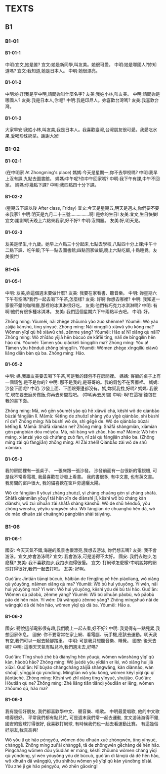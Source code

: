 # TEXTS

## B1

### B1-01

#### B1-01-1

中明:宜文,她是誰?
宜文:她是新同學,叫友美。她很可愛。
中明:她是哪國人?妳知道嗎?
宜文:我知道,她是日本人。
中明:她很漂亮。

#### B1-01-2

中明:妳好!我是李中明,請問妳叫什麼名字?
友美:我姓小林,叫友美。
中明:請問妳是哪國人?
友美:我是日本人,你呢?
中明:我是印尼人。妳喜歡台灣嗎?
友美:我喜歡台灣。

#### B1-01-3

大家早安!我姓小林,叫友美,我是日本人。我喜歡臺灣,台灣朋友很可愛。我愛吃水果,愛喝珍珠奶茶。謝謝大家!

### B1-02

#### B1-02-1

(在中明家 At Zhongming's place)
媽媽:今天是星期一,你不去學校嗎?
中明:我早上沒有課,九點去圖書館。
媽媽:中午呢?你中午回家嗎?
中明:我下午有課,中午不回家。
媽媽:你幾點下課?
中明:我四點四十分下課。

#### B1-02-2

(星期五下課以後 After class, Friday)
宜文:今天是星期五,明天是週末,你們要不要來我家?
中明:明天是九月二十三號……………啊! 是妳的生日!
友美:宜文,生日快樂!
宜文:謝謝!明天晚上六點來我家,好不好?
中明:沒問題。
友美:好,明天見。

#### B1-02-3

友美是學生,十九歲。她早上六點三十分起床,七點去學校,八點四十分上課;中午十二點下課、吃午飯;下午一點去圖書館;四點回家做飯,晚上六點吃飯,十點睡覺。友美很忙!

### B1-05

#### B1-05-1

中明: 友美,妳這個週末要做什麼?
友美: 我要在家看書、聽音樂。
中明: 妳星期六下午有空嗎?我們一起去喝下午茶,怎麼樣?
友美: 好啊!你想去哪裡?
中明: 我知道一家很不錯的咖啡廳,那裡的冰淇淋很好吃。
友美:他們有巧克力冰淇淋嗎?
中明: 有啊!他們有很多種冰淇淋。
友美: 我們這個星期六下午兩點半去吧。
中明: 好。

Zhōng míng: Yǒuměi, nǎi zhège zhōumò yào zuò shénme?
Yǒuměi: Wǒ yào zàijiā kànshū, tīng yīnyuè.
Zhōng míng: Nǎi xīngqíliù xiàwǔ yǒu kòng ma? Wǒmen yīqǐ qù hē xiàwǔ chá, zěnme yàng?
Yǒuměi: Hǎo a! Nǐ xiǎng qù nǎlǐ?
Zhōng míng: Wǒ zhīdào yījiā hěn bùcuò de kāfēi tīng, nàlǐ de bīngqílín hěn hào chī.
Yǒuměi: Tāmen yǒu qiǎokèlì bīngqílín ma?
Zhōng míng: Yǒu a! Tāmen yǒu hěnduō zhǒng bīngqílín.
Yǒuměi: Wǒmen zhège xīngqíliù xiàwǔ liǎng diǎn bàn qù ba.
Zhōng míng: Hǎo.

#### B1-05-2

中明: 媽,我跟友美要去喝下午茶,可是我的錢包不在房間裡。
媽媽: 客廳的桌子上有一個錢包,是不是你的?
中明: 那不是我的,是哥哥的。我的錢包不在客廳裡。
媽媽: 沙發下面呢?
中明: 沙發上面、下面跟旁邊都沒有。媽,妳幫我找,好嗎?
媽媽: 我很忙,現在要去廚房做飯,你再去房間找吧。
(中明再去房間)
中明: 啊!在這裡!錢包在我的書下面。

Zhōng míng: Mā, wǒ gēn yǒuměi yào qù hē xiàwǔ chá, kěshì wǒ de qiánbāo bùzài fángjiān lǐ.
Māmā: Kètīng de zhuōzǐ shàng yǒu yīgè qiánbāo, shì bùshì nǐ de?
Zhōng míng: Nà bùshì wǒ de, shì gēgē de. Wǒ de qiánbāo bùzài kètīng lǐ.
Māmā: Shāfā xiàmiàn ne?
Zhōng míng: Shāfā shàngmiàn, xiàmiàn gēn pángbiān dōu méiyǒu. Mā, nǎi bāng wǒ zhǎo, hǎo ma?
Māmā: Wǒ hěn máng, xiànzài yào qù chúfáng zuò fàn, nǐ zài qù fángjiān zhǎo ba.
(Zhōng míng zài qù fángjiān)
zhōng míng: A! Zài zhèlǐ! Qiánbāo zài wǒ de shū xiàmiàn.

#### B1-05-3

我的房間裡有一張桌子、
一張床跟一張沙發。
沙發前面有一台很新的電視機,
可是我不常看電視,
我最喜歡在沙發上看書。
我的書很多,
有中文書,
也有英文書。
我房間的窗戶很大,
我的貓喜歡在窗戶旁邊曬太陽。

Wǒ de fángjiān lǐ yǒuyī zhāng zhuōzǐ, 
yī zhāng chuáng gēn yī zhāng shāfā. 
Shāfā qiánmiàn yǒuyī tái hěn xīn de diànshì jī, 
kěshì wǒ bù cháng kàn diànshì, 
wǒ zuì xǐhuān zài shāfā shàng kànshū. 
Wǒ de shū hěnduō, 
yǒu zhòng wénshū, 
yěyǒu yīngwén shū. 
Wǒ fángjiān de chuānghù hěn dà, 
wǒ de māo xǐhuān zài chuānghù pángbiān shài tàiyáng.


### B1-06

#### B1-06-1

國安: 今天天氣不錯,海邊的風景也很漂亮,我想去游泳, 妳們想去嗎?
友美: 我不會游泳。宜文,妳會游泳嗎?
宜文: 我會游泳,可是游得不太好。
國安: 我們去跑步,怎麼樣?
友美: 我不喜歡跑步,我跑步跑得很慢。
宜文: 打網球怎麼樣?中明說妳的網球打得很好,我們一起去打吧。
友美: 好啊。

Guó'ān: Jīntiān tiānqì bùcuò, hǎibiān de fēngjǐng yě hěn piàoliang, wǒ xiǎng qù yóuyǒng, nǎimen xiǎng qù ma?
Yǒuměi: Wǒ bù huì yóuyǒng. Yí wén, nǎi huì yóuyǒng ma?
Yí wén: Wǒ huì yóuyǒng, kěshì yóu dé bù tài hǎo.
Guó'ān: Wǒmen qù pǎobù, zěnme yàng?
Yǒuměi: Wǒ bù xǐhuān pǎobù, wǒ pǎobù pǎo dé hěn màn.
Yí wén: Dǎ wǎngqiú zěnme yàng? Zhōng míngshuō nǎi de wǎngqiú dǎ dé hěn hǎo, wǒmen yīqǐ qù dǎ ba.
Yǒuměi: Hǎo a.

#### B1-06-2

國安: 聽說這部電影很有趣,我們晚上一起去看,好不好?
中明: 我覺得有一點兒累,我想回家休息。
國安: 你不要常常在家上網、看電腦、玩手機,應該去運動。明天我有空,我們可以一起去騎腳踏車。
中明: 可是我只想聽音樂、睡覺。
國安: 後天去呢?
中明: 這兩天天氣有點兒冷,我們週末去,好嗎?

Guó'ān: Tīng shuō zhè bù diànyǐng hěn yǒuqù, wǒmen wǎnshàng yīqǐ qù kàn, hǎobù hǎo?
Zhōng míng: Wǒ juédé yǒu yīdiǎn er lèi, wǒ xiǎng huí jiā xiūxí.
Guó'ān: Nǐ bùyào chángcháng zàijiā shàngwǎng, kàn diànnǎo, wán shǒujī, yīnggāi qù yùndòng. Míngtiān wǒ yǒu kòng, wǒmen kěyǐ yīqǐ qù qí jiǎotàchē.
Zhōng míng: Kěshì wǒ zhǐ xiǎng tīng yīnyuè, shuìjiào.
Guó'ān: Hòutiān qù ne?
Zhōng míng: Zhè liǎng tiān tiānqì yǒudiǎn er lěng, wǒmen zhōumò qù, hǎo ma?


#### B1-06-3

我有幾個好朋友,
我們都喜歡學中文、
聽音樂、唱歌。 
中明最愛唱歌,
他的中文歌唱得很好。
平常我們都有點兒忙,
可是週末我們常一起去運動,
宜文游泳游得不錯,
國安的籃球打得很好,
我喜歡打網球,
有時候我們也一起去看運動比賽。
有這幾個好朋友,我真高興!

Wǒ yǒu jǐ gè hǎo péngyǒu, 
wǒmen dōu xǐhuān xué zhōngwén, 
tīng yīnyuè, chànggē. 
Zhōng míng zuì'ài chànggē, 
tā de zhōngwén gēchàng dé hěn hǎo. 
Píngcháng wǒmen dōu yǒudiǎn er máng, 
kěshì zhōumò wǒmen cháng yīqǐ qù yùndòng, 
yí wén yóuyǒng yóu dé bùcuò, 
guó'ān dì lánqiú dǎ dé hěn hǎo, 
wǒ xǐhuān dǎ wǎngqiú, 
yǒu shíhòu wǒmen yě yīqǐ qù kàn yùndòng bǐsài. 
Yǒu zhè jǐ gè hǎo péngyǒu, wǒ zhēn gāoxìng!
